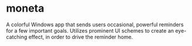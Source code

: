 # moneta
A colorful Windows app that sends users occasional, powerful reminders for a few important goals. Utilizes prominent UI schemes to create an eye-catching effect, in order to drive the reminder home.